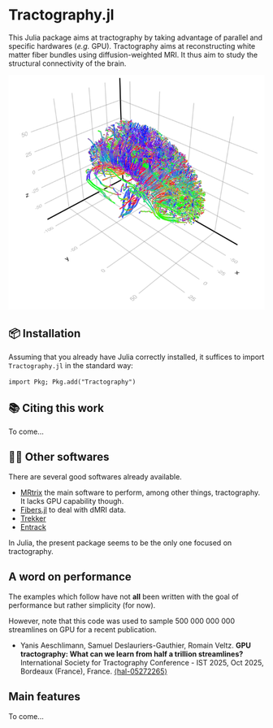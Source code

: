 # Tractography.jl

This Julia package aims at tractography by taking advantage of parallel and specific hardwares (*e.g.* GPU). Tractography aims at reconstructing white matter fiber bundles using diffusion-weighted MRI. It thus aim to study the structural connectivity of the brain.

![](brain.png)

## 📦 Installation

Assuming that you already have Julia correctly installed, it suffices to import `Tractography.jl` in the standard way:

`import Pkg; Pkg.add("Tractography")`

## 📚 Citing this work

To come...

## 🧑‍💻 Other softwares

There are several good softwares already available.
- [MRtrix](https://github.com/MRtrix3/mrtrix3/tree/fb66ec3f4c0012be8760dbc0ed52c1824b28b3af) the main software to perform, among other things, tractography. It lacks GPU capability though.
- [Fibers.jl](https://github.com/lincbrain/Fibers.jl) to deal with dMRI data.
- [Trekker](https://dmritrekker.github.io)
- [Entrack](https://vitalab.github.io/article/2019/11/21/entrack.html)

In Julia, the present package seems to be the only one focused on tractography.

## A word on performance

The examples which follow have not **all** been written with the goal of performance but rather simplicity (for now).

However, note that this code was used to sample 500 000 000 000 streamlines on GPU for a recent publication.

- Yanis Aeschlimann, Samuel Deslauriers-Gauthier, Romain Veltz. **GPU tractography: What can we learn from half a trillion streamlines?** International Society for Tractography Conference - IST 2025, Oct 2025, Bordeaux (France), France. [⟨hal-05272265⟩](https://inria.hal.science/hal-05272265v1)

## Main features

To come...